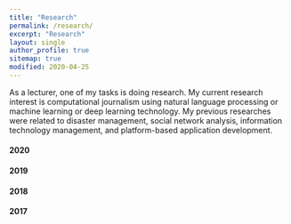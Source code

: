```yaml
---
title: "Research"
permalink: /research/
excerpt: "Research"
layout: single
author_profile: true
sitemap: true
modified: 2020-04-25
---
```


As a lecturer, one of my tasks is doing research. My current research interest is computational journalism using natural language processing or machine learning or deep learning technology. My previous researches were related to disaster management, social network analysis, information technology management, and platform-based application development.

#### 2020

#### 2019

#### 2018

#### 2017
